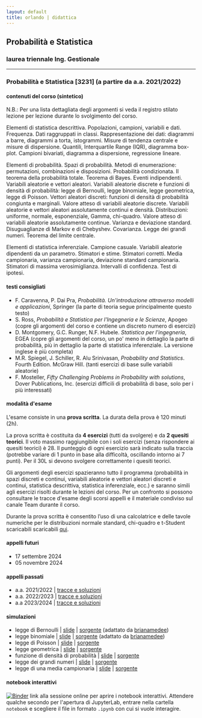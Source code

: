 ```yaml
---
layout: default
title: orlando | didattica
---
```


## Probabilità e Statistica 
### laurea triennale Ing. Gestionale


--- 

### Probabilità e Statistica [3231] (a partire da a.a. 2021/2022) 

#### contenuti del corso (sintetico)

N.B.: Per una lista dettagliata degli argomenti si veda il registro stilato lezione per lezione durante lo svolgimento del corso.

Elementi di statistica descrittiva. Popolazioni, campioni, variabili e dati. Frequenza. Dati raggruppati in classi. Rappresentazione dei dati: diagrammi a barre, diagrammi a torta, istogrammi. Misure di tendenza centrale e misure di dispersione. Quantili, Interquartile Range (IQR), diagramma box-plot. Campioni bivariati, diagramma a dispersione, regressione lineare.
 
Elementi di probabilità. Spazi di probabilità. Metodi di enumerazione: permutazioni, combinazioni e disposizioni. Probabilità condizionata. Il teorema della probabilità totale. Teorema di Bayes. Eventi indipendenti. Variabili aleatorie e vettori aleatori. Variabili aleatorie discrete e funzioni di densità di probabilità: legge di Bernoulli, legge binomiale, legge geometrica, legge di Poisson. Vettori aleatori discreti: funzioni di densità di probabilità congiunta e marginali. Valore atteso di variabili aleatorie discrete. Variabili aleatorie e vettori aleatori assolutamente continui e densità. Distribuzioni: uniforme, normale, esponenziale, Gamma, chi-quadro. Valore atteso di variabili aleatorie assolutamente continue. Varianza e deviazione standard. Disuguaglianze di Markov e di Chebyshev. Covarianza. Legge dei grandi numeri. Teorema del limite centrale.

Elementi di statistica inferenziale. Campione casuale. Variabili aleatorie dipendenti da un parametro. Stimatori e stime. Stimatori corretti. Media campionaria, varianza campionaria, deviazione standard campionaria. Stimatori di massima verosimiglianza. Intervalli di confidenza. Test di ipotesi.

#### testi consigliati
- F. Caravenna, P. Dai Pra, *Probabilità. Un'introduzione attraverso modelli e applicazioni*, Springer (la parte di teoria segue principalmente questo testo)
- S. Ross, *Probabilità e Statistica per l'Ingegneria e le Scienze*, Apogeo (copre gli argomenti del corso e contiene un discreto numero di esercizi)
- D. Montgomery, G.C. Runger, N.F. Hubele. *Statistica per l'ingegneria*, EGEA (copre gli argomenti del corso, un po' meno in dettaglio la parte di probabilità, più in dettaglio la parte di statistica inferenziale. La versione inglese è più completa)
- M.R. Spiegel, J. Schiller, R. Alu Srinivasan, *Probability and Statistics*. Fourth Edition. McGraw Hill. (tanti esercizi di base sulle variabili aleatorie)
- F. Mosteller, *Fifty Challenging Problems in Probability with solutions*, Dover Publications, Inc. (esercizi difficili di probabilità di base, solo per i più interessati)

#### modalità d'esame

L'esame consiste in una **prova scritta**. La durata della prova è 120 minuti (2h).

La prova scritta è costituita da **4 esercizi** (tutti da svolgere) e da **2 quesiti teorici**. Il voto massimo raggiungibile con i soli esercizi (senza rispondere ai quesiti teorici) è 28. Il punteggio di ogni esercizio sarà indicato sulla traccia (potrebbe variare di 1 punto in base alla difficoltà, oscillando intorno ai 7 punti). Per il 30L si devono svolgere correttamente i quesiti teorici.

Gli argomenti degli esercizi spazieranno tutto il programma (probabilità in spazi discreti e continui, variabili aleatorie e vettori aleatori discreti e continui, statistica descrittiva, statistica inferenziale, ecc.) e saranno simili agli esercizi risolti durante le lezioni del corso. Per un confronto si possono consultare le tracce d'esame degli scorsi appelli e il materiale condiviso sul canale Team durante il corso.

Durante la prova scritta è consentito l’uso di una calcolatrice e delle tavole numeriche per le distribuzioni normale standard, chi-quadro e t-Student scaricabili scaricabili [qui](materiale/tabelleVA.pdf).


#### appelli futuri

- 17 settembre 2024
- 05 novembre 2024

#### appelli passati

- a.a. 2021/2022 \| [tracce e soluzioni](tracce/Tracce_Soluzioni_2021-2022-240704.pdf)
- a.a. 2022/2023 \| [tracce e soluzioni](tracce/Tracce_Soluzioni_2022-2023-240207.pdf)
- a.a 2023/2024 \| [tracce e soluzioni](tracce/Tracce_Soluzioni_2023-2024-240905.pdf)

#### simulazioni 

- legge di Bernoulli \| [slide](https://orlandopoliba.github.io/Manim-ProbStatPoliBA/Bernoulli/Bernoulli.html) \| [sorgente](https://github.com/orlandopoliba/Manim-ProbStatPoliBA/tree/main/Bernoulli) (adattato da [brianamedee](https://github.com/brianamedee/3B1B-Animated-Tutorials/blob/main/3b1bProbability.py))
- legge binomiale \| [slide](https://orlandopoliba.github.io/Manim-ProbStatPoliBA/Binomial/Binomial.html) \| [sorgente](https://github.com/orlandopoliba/Manim-ProbStatPoliBA/tree/main/Binomial) (adattato da [brianamedee](https://github.com/brianamedee/3B1B-Animated-Tutorials/blob/main/3b1bProbability.py))
- legge di Poisson \| [slide](https://orlandopoliba.github.io/Manim-ProbStatPoliBA/Poisson/Poisson.html) \| [sorgente](https://github.com/orlandopoliba/Manim-ProbStatPoliBA/tree/main/Poisson)
- legge geometrica \| [slide](https://orlandopoliba.github.io/Manim-ProbStatPoliBA/Geometric/Geometric.html) \| [sorgente](https://github.com/orlandopoliba/Manim-ProbStatPoliBA/tree/main/Geometric)
- funzione di densità di probabilità \| [slide](https://orlandopoliba.github.io/Manim-ProbStatPoliBA/Density/Density.html) \| [sorgente](https://github.com/orlandopoliba/Manim-ProbStatPoliBA/tree/main/Density)
- legge dei grandi numeri \| [slide](https://orlandopoliba.github.io/Manim-ProbStatPoliBA/LLN/LLN.html) \| [sorgente](https://github.com/orlandopoliba/Manim-ProbStatPoliBA/tree/main/LLN)
- legge di una media campionaria \| [slide](https://orlandopoliba.github.io/Manim-ProbStatPoliBA/CLT/CLT.html) \| [sorgente](https://github.com/orlandopoliba/Manim-ProbStatPoliBA/tree/main/CLT)

#### notebook interattivi

[![Binder](https://mybinder.org/badge_logo.svg)](https://mybinder.org/v2/gh/orlandopoliba/ProbStatPoliBA/HEAD) link alla sessione online per aprire i notebook interattivi. Attendere qualche secondo per l'apertura di JupyterLab, entrare nella cartella `notebook` e scegliere il file in formato `.ipynb` con cui si vuole interagire.
